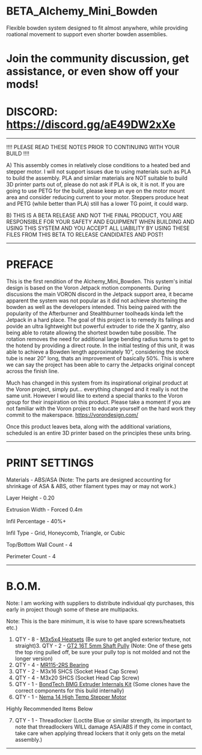 # BETA_Alchemy_Mini_Bowden
Flexible bowden system designed to fit almost anywhere, while providing roational movement to support even shorter bowden assemblies.

# Join the community discussion, get assistance, or even show off your mods!  
# DISCORD: https://discord.gg/aE49DW2xXe

-----------------------------------------------------------------------------------------------------------------------------------------------------------

!!!!  PLEASE READ THESE NOTES PRIOR TO CONTINUING WITH YOUR BUILD !!!!

A)  This assembly comes in relatively close conditions to a heated bed and stepper motor. I will not support issues due to using materials such as 
PLA to build the assembly. PLA and similar materials are NOT suitable to build 3D printer parts out of, please do not ask if PLA is ok, it is not. If you 
are going to use PETG for the build, please keep an eye on the motor mount area and consider reducing current to your motor. Steppers produce heat and 
PETG (while better than PLA) still has a lower TG point, it could warp.

B)  THIS IS A BETA RELEASE AND NOT THE FINAL PRODUCT, YOU ARE RESPONSIBLE FOR YOUR SAFETY AND EQUIPMENT WHEN BUILDING AND USING THIS SYSTEM AND 
YOU ACCEPT ALL LIABILITY BY USING THESE FILES FROM THIS BETA TO RELEASE CANDIDATES AND POST!

-----------------------------------------------------------------------------------------------------------------------------------------------------------

# PREFACE

This is the first rendition of the Alchemy_Mini_Bowden.   This system's initial design is based on the Voron Jetpack motion components.  During discusions 
the main VORON discord in the Jetpack support area, it became apparent the system was not popular as it did not achieve shortening the bowden as well as
the developers intended.  This being paired with the popularity of the Afterburner and Stealthburner toolheads kinda left the Jetpack in a hard place. The 
goal of this project is to remedy its failings and povide an ultra lightweight but powerful extruder to ride the X gantry, also being able to rotate allowing
the shortest bowden tube possible.  The rotation removes the need for additional large bending radius turns to get to the hotend by providing a direct route.
In the initial testing of this unit, it was able to achieve a Bowden length approximately 10", considering the stock tube is near 20" long, thats an improvement
of basically 50%.  This is where we can say the project has been able to carry the Jetpacks original concept across the finish line.

Much has changed in this system from its inspirational original product at the Voron project, simply put... everything changed and it really is not the 
same unit.   However I would like to extend a special thanks to the Voron group for their inspiration on this product.  Please take a moment if you are not familiar with the Voron project to educate yourself on the hard 
work they commit to the makerspace.  https://vorondesign.com/

Once this product leaves beta, along with the additional variations, scheduled is an entire 3D printer based on the principles these units bring.

-----------------------------------------------------------------------------------------------------------------------------------------------------------

# PRINT SETTINGS

Materials - ABS/ASA (Note: The parts are designed accounting for shrinkage of ASA & ABS, other filament types may or may not work.)

Layer Height - 0.20

Extrusion Width - Forced 0.4m

Infil Percentage - 40%+

Infil Type - Grid, Honeycomb, Triangle, or Cubic

Top/Bottom Wall Count - 4

Perimeter Count - 4

-----------------------------------------------------------------------------------------------------------------------------------------------------------

# B.O.M.  
Note: I am working with suppliers to distribute individual qty purchases, this early in project though some of these are multipacks.

Note: This is the bare minimum, it is wise to have spare screws/heatsets etc.)

1. QTY - 8 - [M3x5x4 Heatsets](https://kb-3d.com/store/inserts-fasteners-adhesives/278-brass-heat-set-threaded-insert-for-plastic-m3x5x4mm.html) (Be sure to get angled exterior texture, not straight)3. QTY - 2 - [GT2 16T 5mm Shaft Pully](https://kb-3d.com/store/motion/214-gates-powergrip-2gt-pulley-16-tooth-5mm-6mm-1634481998632.html) (Note: One of these gets the top ring pulled off, be sure your pully top is not molded and not the longer version)
2. QTY - 4 - [MR115-2RS Bearing](https://www.amazon.com/Miniature-Bearings-MR115-2RS-Double-Shielded-5x11x4mm/dp/B08PFT72RQ/ref=sr_1_5?crid=U48P0O1YAV1E&keywords=MR115-2RS+Bearing&qid=1658323589&sprefix=mr115-2rs+bearing%2Caps%2C111&sr=8-5) 
3. QTY - 2 - M3x16 SHCS (Socket Head Cap Screw)
4. QTY - 4 - M3x20 SHCS (Socket Head Cap Screw)
5. QTY - 1 - [BondTech BMG Extruder Internals Kit](https://kb-3d.com/store/bondtech/484-bondtech-bmg-extruder-internals-kit-build-your-own-1645151327973.html) (Some clones have the correct components for this build internally)
6. QTY - 1 - [Nema 14 High Temp Stepper Motor](https://kb-3d.com/store/stepper-motors/460-ldo-nema-14-high-temp-stepper-motor-36sth20-1004ahg-1640706867164.html)

Highly Recommended Items Below

7. QTY - 1 - Threadlocker (Loctite Blue or similar strength, its important to note that threadlockers WILL damage ASA/ABS if they come in contact, take care when applying thread lockers that it only gets on the metal assembly.)

-----------------------------------------------------------------------------------------------------------------------------------------------------------


